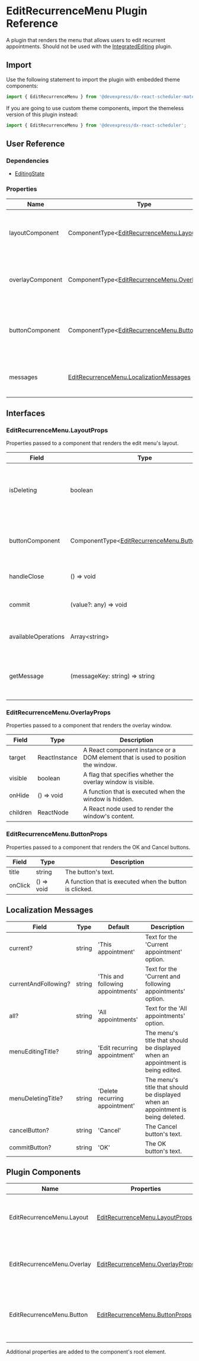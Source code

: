 # EditRecurrenceMenu Plugin Reference

A plugin that renders the menu that allows users to edit recurrent appointments. Should not be used with the [IntegratedEditing](integrated-editing.md) plugin.

## Import

Use the following statement to import the plugin with embedded theme components:

```js
import { EditRecurrenceMenu } from '@devexpress/dx-react-scheduler-material-ui';
```

If you are going to use custom theme components, import the themeless version of this plugin instead:

```js
import { EditRecurrenceMenu } from '@devexpress/dx-react-scheduler';
```

## User Reference

### Dependencies

- [EditingState](editing-state.md)

### Properties

Name | Type | Default | Description
-----|------|---------|------------
layoutComponent | ComponentType&lt;[EditRecurrenceMenu.LayoutProps](#editrecurrencemenulayoutprops)&gt; | | A component that renders the menu's layout.
overlayComponent | ComponentType&lt;[EditRecurrenceMenu.OverlayProps](#editrecurrencemenuoverlayprops)&gt; | | A component that renders the overlay window.
buttonComponent | ComponentType&lt;[EditRecurrenceMenu.ButtonProps](#editrecurrencemenubuttonprops)&gt; | | A component that renders the OK and Cancel buttons.
messages | [EditRecurrenceMenu.LocalizationMessages](#localization-messages) | | An object that contains localized messages.

## Interfaces

### EditRecurrenceMenu.LayoutProps

Properties passed to a component that renders the edit menu's layout.

Field | Type | Description
------|------|------------
isDeleting | boolean | **true** if the appointment is being deleted or **false** if it is being edited.
buttonComponent | ComponentType&lt;[EditRecurrenceMenu.ButtonProps](#editrecurrencemenubuttonprops)&gt; | A component that renders the OK and Cancel buttons.
handleClose | () => void | A function that closes the menu.
commit | (value?: any) => void | A function that commits changes.
availableOperations | Array&lt;string&gt; | A list of available editing operations.
getMessage | (messageKey: string) => string | A function that returns a message with the specified key.

### EditRecurrenceMenu.OverlayProps

Properties passed to a component that renders the overlay window.

Field | Type | Description
------|------|------------
target | ReactInstance | A React component instance or a DOM element that is used to position the window.
visible | boolean | A flag that specifies whether the overlay window is visible.
onHide | () => void | A function that is executed when the window is hidden.
children | ReactNode | A React node used to render the window's content.

### EditRecurrenceMenu.ButtonProps

Properties passed to a component that renders the OK and Cancel buttons.

Field | Type | Description
------|------|------------
title | string | The button's text.
onClick | () => void | A function that is executed when the button is clicked.

## Localization Messages

Field | Type | Default | Description
------|------|---------|------------
current? | string | 'This appointment' | Text for the 'Current appointment' option.
currentAndFollowing? | string | 'This and following appointments' | Text for the 'Current and following appointments' option.
all? | string | 'All appointments' | Text for the 'All appointments' option.
menuEditingTitle? | string | 'Edit recurring appointment' | The menu's title that should be displayed when an appointment is being edited.
menuDeletingTitle? | string | 'Delete recurring appointment' | The menu's title that should be displayed when an appointment is being deleted.
cancelButton? | string | 'Cancel' | The Cancel button's text.
commitButton? | string | 'OK' | The OK button's text.

## Plugin Components

Name | Properties | Description
-----|------------|------------
EditRecurrenceMenu.Layout | [EditRecurrenceMenu.LayoutProps](#editrecurrencemenulayoutprops) | A component that renders the edit menu's layout.
EditRecurrenceMenu.Overlay | [EditRecurrenceMenu.OverlayProps](#editrecurrencemenuoverlayprops) | A component that renders the overlay window.
EditRecurrenceMenu.Button | [EditRecurrenceMenu.ButtonProps](#editrecurrencemenubuttonprops) | A component that renders the OK and Cancel buttons.

Additional properties are added to the component's root element.
